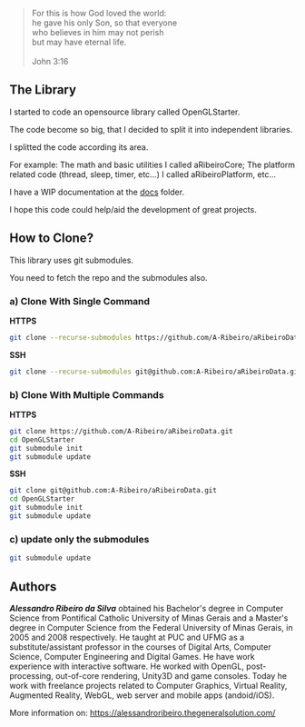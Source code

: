 > For this is how God loved the world:  
he gave his only Son, so that everyone  
who believes in him may not perish  
but may have eternal life.  
  \
John 3:16

## The Library

I started to code an opensource library called OpenGLStarter.

The code become so big, that I decided to split it into independent libraries.

I splitted the code according its area.

For example: The math and basic utilities I called aRibeiroCore; The platform related code (thread, sleep, timer, etc...) I called aRibeiroPlatform, etc...

I have a WIP documentation at the [docs](docs/index.md) folder.

I hope this code could help/aid the development of great projects.

## How to Clone?

This library uses git submodules.

You need to fetch the repo and the submodules also.

### a) Clone With Single Command

__HTTPS__

```bash
git clone --recurse-submodules https://github.com/A-Ribeiro/aRibeiroData.git
```

__SSH__

```bash
git clone --recurse-submodules git@github.com:A-Ribeiro/aRibeiroData.git
```

### b) Clone With Multiple Commands

__HTTPS__

```bash
git clone https://github.com/A-Ribeiro/aRibeiroData.git
cd OpenGLStarter
git submodule init
git submodule update
```

__SSH__

```bash
git clone git@github.com:A-Ribeiro/aRibeiroData.git
cd OpenGLStarter
git submodule init
git submodule update
```

### c) update only the submodules

```bash
git submodule update
```

## Authors

***Alessandro Ribeiro da Silva*** obtained his Bachelor's degree in Computer Science from Pontifical Catholic 
University of Minas Gerais and a Master's degree in Computer Science from the Federal University of Minas Gerais, 
in 2005 and 2008 respectively. He taught at PUC and UFMG as a substitute/assistant professor in the courses 
of Digital Arts, Computer Science, Computer Engineering and Digital Games. He have work experience with interactive
software. He worked with OpenGL, post-processing, out-of-core rendering, Unity3D and game consoles. Today 
he work with freelance projects related to Computer Graphics, Virtual Reality, Augmented Reality, WebGL, web server 
and mobile apps (andoid/iOS).

More information on: https://alessandroribeiro.thegeneralsolution.com/